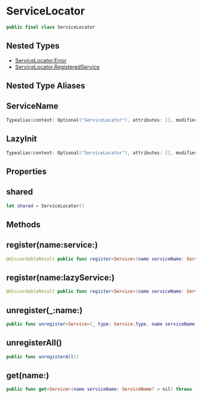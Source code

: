 # ServiceLocator

``` swift
public final class ServiceLocator
```

## Nested Types

  - [ServiceLocator.Error](ServiceLocator_Error)
  - [ServiceLocator.RegisteredService](ServiceLocator_RegisteredService)

## Nested Type Aliases

## ServiceName

``` swift
Typealias(context: Optional("ServiceLocator"), attributes: [], modifiers: [public], keyword: "typealias", name: "ServiceName", initializedType: Optional("String"), genericParameters: [], genericRequirements: [])
```

## LazyInit

``` swift
Typealias(context: Optional("ServiceLocator"), attributes: [], modifiers: [public], keyword: "typealias", name: "LazyInit", initializedType: Optional("() -> (Service)"), genericParameters: [Service], genericRequirements: [])
```

## Properties

## shared

``` swift
let shared = ServiceLocator()
```

## Methods

## register(name:service:)

``` swift
@discardableResult public func register<Service>(name serviceName: ServiceName? = nil, service: Service) throws -> ServiceName
```

## register(name:lazyService:)

``` swift
@discardableResult public func register<Service>(name serviceName: ServiceName? = nil, lazyService lazyInit: @escaping LazyInit<Service>) throws -> ServiceName
```

## unregister(\_:name:)

``` swift
public func unregister<Service>(_ type: Service.Type, name serviceName: ServiceName? = nil) throws
```

## unregisterAll()

``` swift
public func unregisterAll()
```

## get(name:)

``` swift
public func get<Service>(name serviceName: ServiceName? = nil) throws -> Service
```
